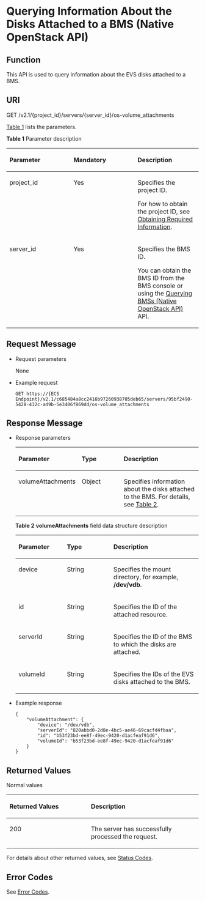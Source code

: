 # Querying Information About the Disks Attached to a BMS \(Native OpenStack API\)<a name="EN-US_TOPIC_0053158658"></a>

## Function<a name="section61843920"></a>

This API is used to query information about the EVS disks attached to a BMS.

## URI<a name="section19724370"></a>

GET /v2.1/\{project\_id\}/servers/\{server\_id\}/os-volume\_attachments

[Table 1](#table98221910184910)  lists the parameters.

**Table  1**  Parameter description

<a name="table98221910184910"></a>
<table><thead align="left"><tr id="row198228100493"><th class="cellrowborder" valign="top" width="33.33333333333333%" id="mcps1.2.4.1.1"><p id="p37105578"><a name="p37105578"></a><a name="p37105578"></a>Parameter</p>
</th>
<th class="cellrowborder" valign="top" width="33.33333333333333%" id="mcps1.2.4.1.2"><p id="p52761866"><a name="p52761866"></a><a name="p52761866"></a>Mandatory</p>
</th>
<th class="cellrowborder" valign="top" width="33.33333333333333%" id="mcps1.2.4.1.3"><p id="p45852771"><a name="p45852771"></a><a name="p45852771"></a>Description</p>
</th>
</tr>
</thead>
<tbody><tr id="row482218108494"><td class="cellrowborder" valign="top" width="33.33333333333333%" headers="mcps1.2.4.1.1 "><p id="p58102813"><a name="p58102813"></a><a name="p58102813"></a>project_id</p>
</td>
<td class="cellrowborder" valign="top" width="33.33333333333333%" headers="mcps1.2.4.1.2 "><p id="p8707407"><a name="p8707407"></a><a name="p8707407"></a>Yes</p>
</td>
<td class="cellrowborder" valign="top" width="33.33333333333333%" headers="mcps1.2.4.1.3 "><p id="p34211353"><a name="p34211353"></a><a name="p34211353"></a>Specifies the project ID.</p>
<p id="p9141450142010"><a name="p9141450142010"></a><a name="p9141450142010"></a>For how to obtain the project ID, see <a href="https://docs.otc.t-systems.com/en-us/api/apiug/apig-en-api-180328009.html" target="_blank" rel="noopener noreferrer">Obtaining Required Information</a>.</p>
</td>
</tr>
<tr id="row082212108498"><td class="cellrowborder" valign="top" width="33.33333333333333%" headers="mcps1.2.4.1.1 "><p id="p42688329"><a name="p42688329"></a><a name="p42688329"></a>server_id</p>
</td>
<td class="cellrowborder" valign="top" width="33.33333333333333%" headers="mcps1.2.4.1.2 "><p id="p35202648"><a name="p35202648"></a><a name="p35202648"></a>Yes</p>
</td>
<td class="cellrowborder" valign="top" width="33.33333333333333%" headers="mcps1.2.4.1.3 "><p id="p32842235"><a name="p32842235"></a><a name="p32842235"></a>Specifies the <span id="text8345838143314"><a name="text8345838143314"></a><a name="text8345838143314"></a>BMS</span><span id="text14345738113312"><a name="text14345738113312"></a><a name="text14345738113312"></a></span> ID.</p>
<p id="p29791113277"><a name="p29791113277"></a><a name="p29791113277"></a>You can obtain the BMS ID from the <span id="en-us_topic_0113746489_text013014803615"><a name="en-us_topic_0113746489_text013014803615"></a><a name="en-us_topic_0113746489_text013014803615"></a>BMS</span><span id="en-us_topic_0113746489_text10131448133612"><a name="en-us_topic_0113746489_text10131448133612"></a><a name="en-us_topic_0113746489_text10131448133612"></a></span> console or using the <a href="querying-bmss-(native-openstack-api).md">Querying BMSs (Native OpenStack API)</a> API.</p>
</td>
</tr>
</tbody>
</table>

## Request Message<a name="section43301605"></a>

-   Request parameters

    None

-   Example request

    ```
    GET https://{ECS Endpoint}/v2.1/c685484a8cc2416b97260938705deb65/servers/95bf2490-5428-432c-ad9b-5e3406f869dd/os-volume_attachments
    ```


## Response Message<a name="section54170131"></a>

-   Response parameters

    <a name="table57959838"></a>
    <table><thead align="left"><tr id="row39710134"><th class="cellrowborder" valign="top" width="26.08%" id="mcps1.1.4.1.1"><p id="p59978491115233"><a name="p59978491115233"></a><a name="p59978491115233"></a>Parameter</p>
    </th>
    <th class="cellrowborder" valign="top" width="25.64%" id="mcps1.1.4.1.2"><p id="p26419641115233"><a name="p26419641115233"></a><a name="p26419641115233"></a>Type</p>
    </th>
    <th class="cellrowborder" valign="top" width="48.28%" id="mcps1.1.4.1.3"><p id="p64181866115233"><a name="p64181866115233"></a><a name="p64181866115233"></a>Description</p>
    </th>
    </tr>
    </thead>
    <tbody><tr id="row62961510"><td class="cellrowborder" valign="top" width="26.08%" headers="mcps1.1.4.1.1 "><p id="p66717520"><a name="p66717520"></a><a name="p66717520"></a>volumeAttachments</p>
    </td>
    <td class="cellrowborder" valign="top" width="25.64%" headers="mcps1.1.4.1.2 "><p id="p49639570"><a name="p49639570"></a><a name="p49639570"></a>Object</p>
    </td>
    <td class="cellrowborder" valign="top" width="48.28%" headers="mcps1.1.4.1.3 "><p id="p15568903"><a name="p15568903"></a><a name="p15568903"></a>Specifies information about the disks attached to the <span id="text10651144263320"><a name="text10651144263320"></a><a name="text10651144263320"></a>BMS</span><span id="text165113429334"><a name="text165113429334"></a><a name="text165113429334"></a></span>. For details, see <a href="#table7886611">Table 2</a>.</p>
    </td>
    </tr>
    </tbody>
    </table>

    **Table  2** **volumeAttachments**  field data structure description

    <a name="table7886611"></a>
    <table><thead align="left"><tr id="row60727582"><th class="cellrowborder" valign="top" width="26.437356264373562%" id="mcps1.2.4.1.1"><p id="p19987085"><a name="p19987085"></a><a name="p19987085"></a>Parameter</p>
    </th>
    <th class="cellrowborder" valign="top" width="25.42745725427458%" id="mcps1.2.4.1.2"><p id="p4546697"><a name="p4546697"></a><a name="p4546697"></a>Type</p>
    </th>
    <th class="cellrowborder" valign="top" width="48.135186481351866%" id="mcps1.2.4.1.3"><p id="p32738149"><a name="p32738149"></a><a name="p32738149"></a>Description</p>
    </th>
    </tr>
    </thead>
    <tbody><tr id="row34544438"><td class="cellrowborder" valign="top" width="26.437356264373562%" headers="mcps1.2.4.1.1 "><p id="p46636132"><a name="p46636132"></a><a name="p46636132"></a>device</p>
    </td>
    <td class="cellrowborder" valign="top" width="25.42745725427458%" headers="mcps1.2.4.1.2 "><p id="p30355189"><a name="p30355189"></a><a name="p30355189"></a>String</p>
    </td>
    <td class="cellrowborder" valign="top" width="48.135186481351866%" headers="mcps1.2.4.1.3 "><p id="p50116845"><a name="p50116845"></a><a name="p50116845"></a>Specifies the mount directory, for example, <strong id="b236312145244"><a name="b236312145244"></a><a name="b236312145244"></a>/dev/vdb</strong>.</p>
    </td>
    </tr>
    <tr id="row48398424"><td class="cellrowborder" valign="top" width="26.437356264373562%" headers="mcps1.2.4.1.1 "><p id="p27958252"><a name="p27958252"></a><a name="p27958252"></a>id</p>
    </td>
    <td class="cellrowborder" valign="top" width="25.42745725427458%" headers="mcps1.2.4.1.2 "><p id="p25568738"><a name="p25568738"></a><a name="p25568738"></a>String</p>
    </td>
    <td class="cellrowborder" valign="top" width="48.135186481351866%" headers="mcps1.2.4.1.3 "><p id="p50454834"><a name="p50454834"></a><a name="p50454834"></a>Specifies the ID of the attached resource.</p>
    </td>
    </tr>
    <tr id="row51440330"><td class="cellrowborder" valign="top" width="26.437356264373562%" headers="mcps1.2.4.1.1 "><p id="p5917164"><a name="p5917164"></a><a name="p5917164"></a>serverId</p>
    </td>
    <td class="cellrowborder" valign="top" width="25.42745725427458%" headers="mcps1.2.4.1.2 "><p id="p33594135"><a name="p33594135"></a><a name="p33594135"></a>String</p>
    </td>
    <td class="cellrowborder" valign="top" width="48.135186481351866%" headers="mcps1.2.4.1.3 "><p id="p62498284"><a name="p62498284"></a><a name="p62498284"></a>Specifies the ID of the <span id="text194132454338"><a name="text194132454338"></a><a name="text194132454338"></a>BMS</span><span id="text641384517333"><a name="text641384517333"></a><a name="text641384517333"></a></span> to which the disks are attached.</p>
    </td>
    </tr>
    <tr id="row25613652"><td class="cellrowborder" valign="top" width="26.437356264373562%" headers="mcps1.2.4.1.1 "><p id="p61439917"><a name="p61439917"></a><a name="p61439917"></a>volumeId</p>
    </td>
    <td class="cellrowborder" valign="top" width="25.42745725427458%" headers="mcps1.2.4.1.2 "><p id="p51461341"><a name="p51461341"></a><a name="p51461341"></a>String</p>
    </td>
    <td class="cellrowborder" valign="top" width="48.135186481351866%" headers="mcps1.2.4.1.3 "><p id="p1462819"><a name="p1462819"></a><a name="p1462819"></a>Specifies the IDs of the EVS disks attached to the BMS.</p>
    </td>
    </tr>
    </tbody>
    </table>


-   Example response

    ```
    {
        "volumeAttachment": {
            "device": "/dev/vdb",
            "serverId": "820abbd0-2d8e-4bc5-ae46-69cacfd4fbaa",
            "id": "b53f23bd-ee8f-49ec-9420-d1acfeaf91d6",
            "volumeId": "b53f23bd-ee8f-49ec-9420-d1acfeaf91d6"
        }
    }
    ```


## Returned Values<a name="section7610951"></a>

Normal values

<a name="en-us_topic_0106040941_table753804619176"></a>
<table><thead align="left"><tr id="en-us_topic_0106040941_row10735134615172"><th class="cellrowborder" valign="top" width="42.42%" id="mcps1.1.3.1.1"><p id="en-us_topic_0106040941_p19735204616177"><a name="en-us_topic_0106040941_p19735204616177"></a><a name="en-us_topic_0106040941_p19735204616177"></a>Returned Values</p>
</th>
<th class="cellrowborder" valign="top" width="57.58%" id="mcps1.1.3.1.2"><p id="en-us_topic_0106040941_p207355465176"><a name="en-us_topic_0106040941_p207355465176"></a><a name="en-us_topic_0106040941_p207355465176"></a>Description</p>
</th>
</tr>
</thead>
<tbody><tr id="en-us_topic_0106040941_row1473514621713"><td class="cellrowborder" valign="top" width="42.42%" headers="mcps1.1.3.1.1 "><p id="en-us_topic_0106040941_p13735144611178"><a name="en-us_topic_0106040941_p13735144611178"></a><a name="en-us_topic_0106040941_p13735144611178"></a>200</p>
</td>
<td class="cellrowborder" valign="top" width="57.58%" headers="mcps1.1.3.1.2 "><p id="en-us_topic_0106040941_p207351246161711"><a name="en-us_topic_0106040941_p207351246161711"></a><a name="en-us_topic_0106040941_p207351246161711"></a>The server has successfully processed the request.</p>
</td>
</tr>
</tbody>
</table>

For details about other returned values, see  [Status Codes](status-codes.md).

## Error Codes<a name="section14752650154917"></a>

See  [Error Codes](error-codes.md).

